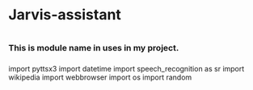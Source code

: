 # <h1> Jarvis-assistant <h1>
# <h3> This is module name in uses in my project. <h3>
  
  
import pyttsx3
import datetime
import speech_recognition as sr
import wikipedia
import webbrowser
import os
import random
